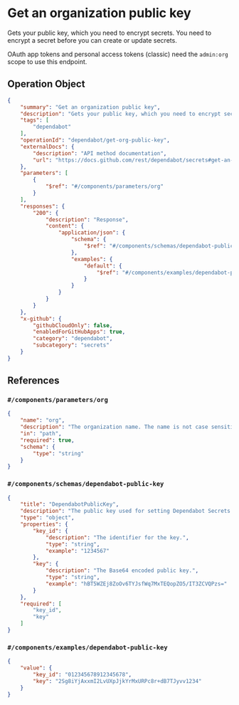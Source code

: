 # Get an organization public key

Gets your public key, which you need to encrypt secrets. You need to
encrypt a secret before you can create or update secrets.

OAuth app tokens and personal access tokens (classic) need the `admin:org` scope to use this endpoint.

## Operation Object

```json
{
    "summary": "Get an organization public key",
    "description": "Gets your public key, which you need to encrypt secrets. You need to\nencrypt a secret before you can create or update secrets.\n\nOAuth app tokens and personal access tokens (classic) need the `admin:org` scope to use this endpoint.",
    "tags": [
        "dependabot"
    ],
    "operationId": "dependabot/get-org-public-key",
    "externalDocs": {
        "description": "API method documentation",
        "url": "https://docs.github.com/rest/dependabot/secrets#get-an-organization-public-key"
    },
    "parameters": [
        {
            "$ref": "#/components/parameters/org"
        }
    ],
    "responses": {
        "200": {
            "description": "Response",
            "content": {
                "application/json": {
                    "schema": {
                        "$ref": "#/components/schemas/dependabot-public-key"
                    },
                    "examples": {
                        "default": {
                            "$ref": "#/components/examples/dependabot-public-key"
                        }
                    }
                }
            }
        }
    },
    "x-github": {
        "githubCloudOnly": false,
        "enabledForGitHubApps": true,
        "category": "dependabot",
        "subcategory": "secrets"
    }
}
```

## References

### `#/components/parameters/org`

```json
{
    "name": "org",
    "description": "The organization name. The name is not case sensitive.",
    "in": "path",
    "required": true,
    "schema": {
        "type": "string"
    }
}
```

### `#/components/schemas/dependabot-public-key`

```json
{
    "title": "DependabotPublicKey",
    "description": "The public key used for setting Dependabot Secrets.",
    "type": "object",
    "properties": {
        "key_id": {
            "description": "The identifier for the key.",
            "type": "string",
            "example": "1234567"
        },
        "key": {
            "description": "The Base64 encoded public key.",
            "type": "string",
            "example": "hBT5WZEj8ZoOv6TYJsfWq7MxTEQopZO5/IT3ZCVQPzs="
        }
    },
    "required": [
        "key_id",
        "key"
    ]
}
```

### `#/components/examples/dependabot-public-key`

```json
{
    "value": {
        "key_id": "012345678912345678",
        "key": "2Sg8iYjAxxmI2LvUXpJjkYrMxURPc8r+dB7TJyvv1234"
    }
}
```